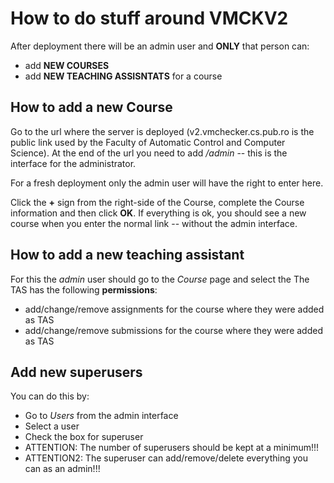 # How to do stuff around VMCKV2
After deployment there will be an admin user and **ONLY** that person can:
* add **NEW COURSES**
* add **NEW TEACHING ASSISNTATS** for a course

## How to add a new Course
Go to the url where the server is deployed (v2.vmchecker.cs.pub.ro is the public link used by the
Faculty of Automatic Control and Computer Science). At the end of the url you need to add */admin*
-- this is the interface for the administrator.

For a fresh deployment only the admin user will have the right to enter here.

Click the **+** sign from the right-side of the Course, complete the Course information and then
click **OK**. If everything is ok, you should see a new course when you enter the normal link -- without
the admin interface.

## How to add a new teaching assistant
For this the *admin* user should go to the *Course* page and select the
The TAS has the following **permissions**:
* add/change/remove assignments for the course where they were added as TAS
* add/change/remove submissions for the course where they were added as TAS

## Add new superusers
You can do this by:
* Go to *Users* from the admin interface
* Select a user
* Check the box for superuser
* ATTENTION: The number of superusers should be kept at a minimum!!!
* ATTENTION2: The superuser can add/remove/delete everything you can as an admin!!!

